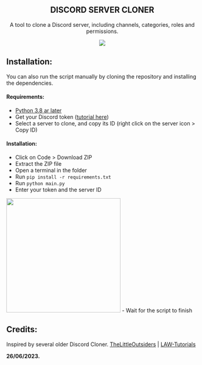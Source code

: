 <h2 align="center">DISCORD SERVER CLONER</h2>
<p align="center"> A tool to clone a Discord server, including channels, categories, roles and permissions.</p>
<p align="center">
<a href="https://discord.gg/cPKc5B6Gnv" alt="Dev Pro Tips Discussion & Support Server">
<img src="https://img.shields.io/discord/1009384971191988224?color=7289DA&labelColor=4a64bd&logo=discord&logoColor=white&style=for-the-badge"/></a>
</p>
</p>

## Installation:

You can also run the script manually by cloning the repository and installing the dependencies.


#### Requirements:
- [Python 3.8 ar later](https://www.python.org/downloads/)
- Get your Discord token ([tutorial here](https://www.youtube.com/watch?v=3qzpmTIQ-Gs))
- Select a server to clone, and copy its ID (right click on the server icon > Copy ID)


#### Installation:
- Click on Code > Download ZIP
- Extract the ZIP file
- Open a terminal in the folder
- Run `pip install -r requirements.txt`
- Run `python main.py`
- Enter your token and the server ID
<img width="300px" src="https://i.imgur.com/prK9yR4.png">
- Wait for the script to finish


## Credits:

Inspired by several older Discord Cloner.
[TheLittleOutsiders](https://rin4ever.xyz) | 
[LAW-Tutorials](https://github.com/LawOff)

**26/06/2023.**
